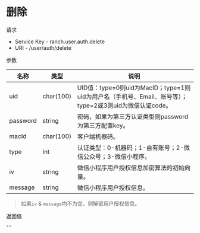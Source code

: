 # 删除

请求
- Service Key - ranch.user.auth.delete
- URI - /user/auth/delete

参数

|名称|类型|说明|
|---|---|---|
|uid|char(100)|UID值：type=0则uid为MacID；type=1则uid为用户名（手机号、Email、账号等）；type=2或3则uid为微信认证code。|
|password|string|密码，如果为第三方认证类型则password为第三方配置key。|
|macId|char(100)|客户端机器码。|
|type|int|认证类型：0-机器码；1-自有账号；2-微信公众号；3-微信小程序。|
|iv|string|微信小程序用户授权信息加密算法的初始向量。|
|message|string|微信小程序用户授权信息。|

> 如果`iv` & `message`均不为空，则解密用户授权信息。

返回值
```
""
```
